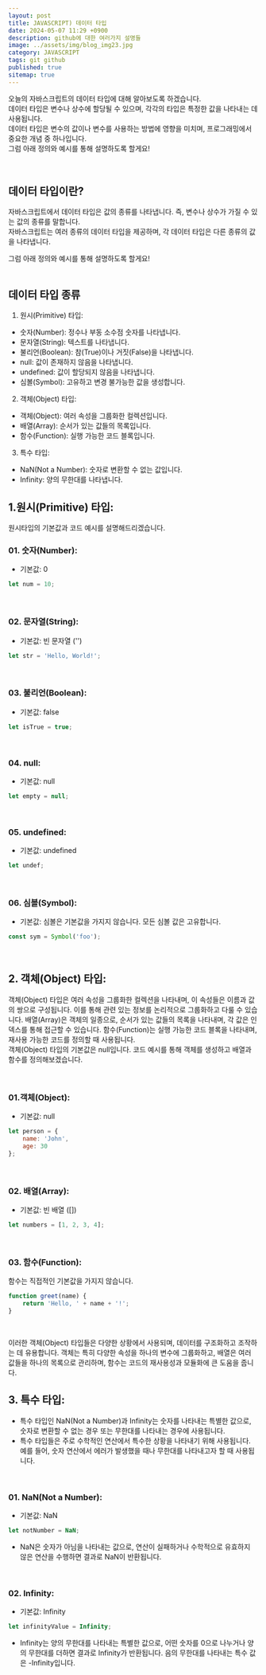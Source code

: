 ```yaml
---
layout: post
title: JAVASCRIPT) 데이터 타입
date: 2024-05-07 11:29 +0900
description: github에 대한 여러가지 설명들
image: ../assets/img/blog_img23.jpg
category: JAVASCRIPT
tags: git github
published: true
sitemap: true
---
```

오늘의 자바스크립트의 데이터 타입에 대해 알아보도록 하겠습니다.     
데이터 타입은 변수나 상수에 할당될 수 있으며, 각각의 타입은 특정한 값을 나타내는 데 사용됩니다.    
데이터 타입은 변수의 값이나 변수를 사용하는 방법에 영향을 미치며, 프로그래밍에서 중요한 개념 중 하나입니다.   
그럼 아래 정의와 예시를 통해 설명하도록 할게요!

<br>

## 데이터 타입이란?
자바스크립트에서 데이터 타입은 값의 종류를 나타냅니다. 즉, 변수나 상수가 가질 수 있는 값의 종류를 말합니다.    
자바스크립트는 여러 종류의 데이터 타입을 제공하며, 각 데이터 타입은 다른 종류의 값을 나타냅니다.      

그럼 아래 정의와 예시를 통해 설명하도록 할게요!     
<br>

## 데이터 타입 종류
1. 원시(Primitive) 타입:
- 숫자(Number): 정수나 부동 소수점 숫자를 나타냅니다.
- 문자열(String): 텍스트를 나타냅니다.
- 불리언(Boolean): 참(True)이나 거짓(False)을 나타냅니다.
- null: 값이 존재하지 않음을 나타냅니다.
- undefined: 값이 할당되지 않음을 나타냅니다.
- 심볼(Symbol): 고유하고 변경 불가능한 값을 생성합니다.

2. 객체(Object) 타입:
- 객체(Object): 여러 속성을 그룹화한 컬렉션입니다.
- 배열(Array): 순서가 있는 값들의 목록입니다.
- 함수(Function): 실행 가능한 코드 블록입니다.

3. 특수 타입:
- NaN(Not a Number): 숫자로 변환할 수 없는 값입니다.
- Infinity: 양의 무한대를 나타냅니다.

## 1.원시(Primitive) 타입:
원시타입의 기본값과 코드 예시를 설명해드리겠습니다.

### 01. 숫자(Number):
- 기본값: 0

````javascript
let num = 10;
````
<br>


### 02. 문자열(String):
- 기본값: 빈 문자열 ('')
````javascript
let str = 'Hello, World!';
````

<br>

### 03. 불리언(Boolean):
- 기본값: false
````javascript
let isTrue = true;
````

<br>

### 04. null:
- 기본값: null

````javascript
let empty = null;
````
<br>

### 05. undefined:
- 기본값: undefined
````javascript
let undef;
````
<br>

### 06. 심볼(Symbol):
- 기본값: 심볼은 기본값을 가지지 않습니다. 모든 심볼 값은 고유합니다.
````javascript
const sym = Symbol('foo');
````
<br>

## 2. 객체(Object) 타입:
객체(Object) 타입은 여러 속성을 그룹화한 컬렉션을 나타내며, 이 속성들은 이름과 값의 쌍으로 구성됩니다. 이를 통해 관련 있는 정보를 논리적으로 그룹화하고 다룰 수 있습니다. 배열(Array)은 객체의 일종으로, 순서가 있는 값들의 목록을 나타내며, 각 값은 인덱스를 통해 접근할 수 있습니다. 함수(Function)는 실행 가능한 코드 블록을 나타내며, 재사용 가능한 코드를 정의할 때 사용됩니다.  
객체(Object) 타입의 기본값은 null입니다. 코드 예시를 통해 객체를 생성하고 배열과 함수를 정의해보겠습니다.   

<br>

### 01.객체(Object):
- 기본값: null
````javascript
let person = {
    name: 'John',
    age: 30
};
````

<br>

### 02. 배열(Array):
- 기본값: 빈 배열 ([])
````javascript
let numbers = [1, 2, 3, 4];
````

<br>

### 03. 함수(Function):
함수는 직접적인 기본값을 가지지 않습니다.
````javascript
function greet(name) {
    return 'Hello, ' + name + '!';
}
````

<br>

이러한 객체(Object) 타입들은 다양한 상황에서 사용되며, 데이터를 구조화하고 조작하는 데 유용합니다. 객체는 특히 다양한 속성을 하나의 변수에 그룹화하고, 배열은 여러 값들을 하나의 목록으로 관리하며, 함수는 코드의 재사용성과 모듈화에 큰 도움을 줍니다.


## 3. 특수 타입:

- 특수 타입인 NaN(Not a Number)과 Infinity는 숫자를 나타내는 특별한 값으로, 숫자로 변환할 수 없는 경우 또는 무한대를 나타내는 경우에 사용됩니다.
- 특수 타입들은 주로 수학적인 연산에서 특수한 상황을 나타내기 위해 사용됩니다. 예를 들어, 숫자 연산에서 에러가 발생했을 때나 무한대를 나타내고자 할 때 사용됩니다.





<br>

### 01. NaN(Not a Number):
- 기본값: NaN
````javascript
let notNumber = NaN;
````
- NaN은 숫자가 아님을 나타내는 값으로, 연산이 실패하거나 수학적으로 유효하지 않은 연산을 수행하면 결과로 NaN이 반환됩니다.

<br>

### 02. Infinity:
- 기본값: Infinity
````javascript
let infinityValue = Infinity;
````
- Infinity는 양의 무한대를 나타내는 특별한 값으로, 어떤 숫자를 0으로 나누거나 양의 무한대를 더하면 결과로 Infinity가 반환됩니다. 음의 무한대를 나타내는 특수 값은 -Infinity입니다.


